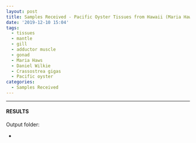 ```yaml
---
layout: post
title: Samples Received - Pacific Oyster Tissues from Hawaii (Maria Haws) from High and Low pCO2
date: '2019-12-10 15:04'
tags: 
  - tissues
  - mantle
  - gill
  - adductor muscle
  - gonad
  - Maria Haws
  - Daniel Wilkie
  - Crassostrea gigas
  - Pacific oyster
categories: 
  - Samples Received
---
```




---

#### RESULTS

Output folder:

- []()

